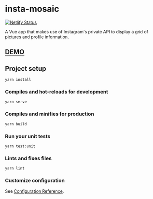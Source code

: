 # insta-mosaic
[![Netlify Status](https://api.netlify.com/api/v1/badges/69f30ebf-4077-4015-8d91-5c131af633fa/deploy-status)](https://app.netlify.com/sites/insta-mosaic/deploys)

A Vue app that makes use of Instagram's private API to display a grid of pictures and profile information.

## [DEMO](https://insta-mosaic.netlify.com)

## Project setup
```
yarn install
```

### Compiles and hot-reloads for development
```
yarn serve
```

### Compiles and minifies for production
```
yarn build
```

### Run your unit tests
```
yarn test:unit
```

### Lints and fixes files
```
yarn lint
```

### Customize configuration
See [Configuration Reference](https://cli.vuejs.org/config/).
